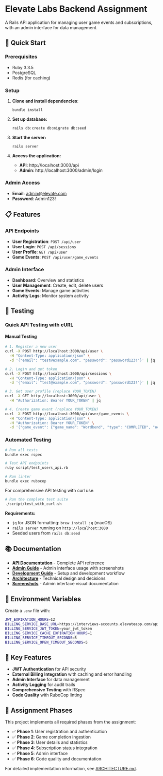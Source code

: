 # Elevate Labs Backend Assignment

A Rails API application for managing user game events and subscriptions, with an admin interface for data management.

## 🚀 Quick Start

### Prerequisites

- Ruby 3.3.5
- PostgreSQL
- Redis (for caching)

### Setup

1. **Clone and install dependencies:**

   ```bash
   bundle install
   ```

2. **Set up database:**

   ```bash
   rails db:create db:migrate db:seed
   ```

3. **Start the server:**

   ```bash
   rails server
   ```

4. **Access the application:**
   - **API**: http://localhost:3000/api
   - **Admin**: http://localhost:3000/admin/login

### Admin Access

- **Email**: admin@elevate.com
- **Password**: Admin123!

## 📋 Features

### API Endpoints

- **User Registration**: `POST /api/user`
- **User Login**: `POST /api/sessions`
- **User Profile**: `GET /api/user`
- **Game Events**: `POST /api/user/game_events`

### Admin Interface

- **Dashboard**: Overview and statistics
- **User Management**: Create, edit, delete users
- **Game Events**: Manage game activities
- **Activity Logs**: Monitor system activity

## 🧪 Testing

### Quick API Testing with cURL

#### Manual Testing

```bash
# 1. Register a new user
curl -X POST http://localhost:3000/api/user \
  -H "Content-Type: application/json" \
  -d '{"email": "test@example.com", "password": "password123!"}' | jq

# 2. Login and get token
curl -X POST http://localhost:3000/api/sessions \
  -H "Content-Type: application/json" \
  -d '{"email": "test@example.com", "password": "password123!"}' | jq

# 3. Get user profile (replace YOUR_TOKEN)
curl -X GET http://localhost:3000/api/user \
  -H "Authorization: Bearer YOUR_TOKEN" | jq

# 4. Create game event (replace YOUR_TOKEN)
curl -X POST http://localhost:3000/api/user/game_events \
  -H "Content-Type: application/json" \
  -H "Authorization: Bearer YOUR_TOKEN" \
  -d '{"game_event": {"game_name": "Wordbend", "type": "COMPLETED", "occurred_at": "2025-01-22T10:00:00.000Z"}}' | jq
```

### Automated Testing

```bash
# Run all tests
bundle exec rspec

# Test API endpoints
ruby script/test_users_api.rb

# Run linter
bundle exec rubocop
```

For comprehensive API testing with curl use:

```bash
# Run the complete test suite
./script/test_with_curl.sh
```

**Requirements:**

- `jq` for JSON formatting: `brew install jq` (macOS)
- `rails server` running on `http://localhost:3000`
- Seeded users from `rails db:seed`

## 📚 Documentation

- **[API Documentation](API_DOCUMENTATION.md)** - Complete API reference
- **[Admin Guide](ADMIN_GUIDE.md)** - Admin interface usage with screenshots
- **[Development Guide](DEVELOPMENT.md)** - Setup and development workflow
- **[Architecture](ARCHITECTURE.md)** - Technical design and decisions
- **[Screenshots](docs/screenshots/)** - Admin interface visual documentation

## 🔧 Environment Variables

Create a `.env` file with:

```bash
JWT_EXPIRATION_HOURS=12
BILLING_SERVICE_BASE_URL=https://interviews-accounts.elevateapp.com/api/v1
BILLING_SERVICE_JWT_TOKEN=your_jwt_token
BILLING_SERVICE_CACHE_EXPIRATION_HOURS=1
BILLING_SERVICE_TIMEOUT_SECONDS=5
BILLING_SERVICE_OPEN_TIMEOUT_SECONDS=5
```

## 🎯 Key Features

- **JWT Authentication** for API security
- **External Billing Integration** with caching and error handling
- **Admin Interface** for data management
- **Activity Logging** for audit trails
- **Comprehensive Testing** with RSpec
- **Code Quality** with RuboCop linting

## 📖 Assignment Phases

This project implements all required phases from the assignment:

- ✅ **Phase 1**: User registration and authentication
- ✅ **Phase 2**: Game completion ingestion
- ✅ **Phase 3**: User details and statistics
- ✅ **Phase 4**: Subscription status integration
- ✅ **Phase 5**: Admin interface
- ✅ **Phase 6**: Code quality and documentation

For detailed implementation information, see [ARCHITECTURE.md](ARCHITECTURE.md).
